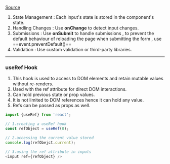 [Source](https://youtu.be/eILUmCJhl64?t=29058)

1. State Management : Each input's state is stored in the component's state.
2. Handling Changes : Use **onChange** to detect input changes.
3. Submissions : Use **onSubmit** to handle submissions , to prevent the default behaviour of reloading the page when submitting the form , use ==event.preventDefault()==
4. Validation : Use custom validation or third-party libraries.

<hr>

### useRef Hook
1. This hook is used to access to DOM elements and retain mutable values without re-renders.
2. Used with the ref attribute for direct DOM interactions.
3. Can hold previous state or prop values.
4. It is not limited to DOM references hence it can hold any value.
5. Refs can be passed as props as well.

```js
import {useRef} from 'react';

// 1.creating a useRef hook
const refObject = useRef(0);

// 2.accessing the current value stored
console.log(refObejct.current);

// 3.using the ref attribute in inputs
<input ref={refObject} />
```